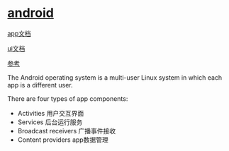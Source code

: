 # [android](https://developer.android.com/)

[app文档](https://developer.android.com/guide)

[ui文档](https://developer.android.com/develop/ui)

[参考](https://developer.android.com/reference)

The Android operating system is a multi-user Linux system in which each app is a different user.

There are four types of app components:

- Activities 用户交互界面
- Services 后台运行服务
- Broadcast receivers 广播事件接收
- Content providers app数据管理
